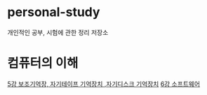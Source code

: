 # personal-study
개인적인 공부, 시험에 관한 정리 저장소

# 컴퓨터의 이해
[5강 보조기억장, 자기테이프 기억장치 ,자기디스크 기억장치](https://github.com/DJSon2/personal-study/blob/main/Computer%20Architecture/SecondaryStorage.md)
[6강 소프트웨어](https://github.com/DJSon2/personal-study/blob/main/Computer%20Architecture/Software.md)
